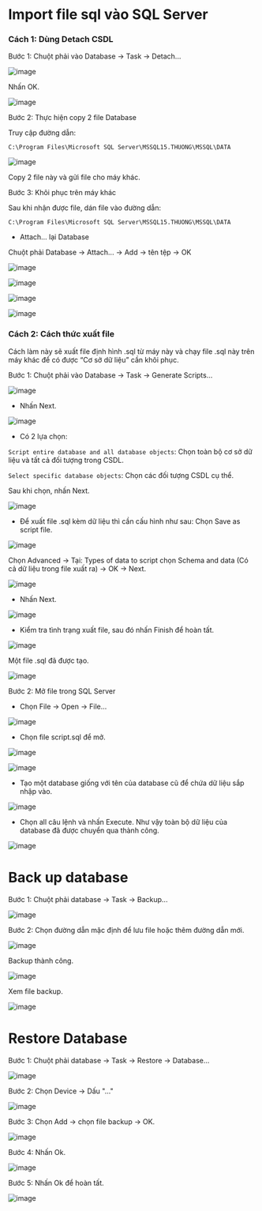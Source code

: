 # Import file sql vào SQL Server

### Cách 1: Dùng Detach CSDL

Bước 1: Chuột phải vào Database -> Task -> Detach...

![image](https://user-images.githubusercontent.com/111716161/191416520-f95c15e3-b6d3-45c6-86be-f359eadcab3d.png)

Nhấn OK.

![image](https://user-images.githubusercontent.com/111716161/191416598-d7093730-87ac-4f16-b4e4-88f52e5a03a0.png)

Bước 2: Thực hiện copy 2 file Database

Truy cập đường dẫn:

```
C:\Program Files\Microsoft SQL Server\MSSQL15.THUONG\MSSQL\DATA
```

![image](https://user-images.githubusercontent.com/111716161/191417031-8c09e1e7-4593-4289-a357-1a88df616b25.png)

Copy 2 file này và gửi file cho máy khác.

Bước 3: Khôi phục trên máy khác

Sau khi nhận được file, dán file vào đường dẫn:

```
C:\Program Files\Microsoft SQL Server\MSSQL15.THUONG\MSSQL\DATA
```

- Attach... lại Database

Chuột phải Database -> Attach... -> Add -> tên tệp -> OK

![image](https://user-images.githubusercontent.com/111716161/191418034-6fe6dcb6-2da5-440b-b07b-e955a916c500.png)

![image](https://user-images.githubusercontent.com/111716161/191418100-794d6a43-0747-49cb-8e51-5e74301113e1.png)

![image](https://user-images.githubusercontent.com/111716161/191418141-60dde6af-d6ef-4b9b-99f4-d1e9a500ed76.png)

![image](https://user-images.githubusercontent.com/111716161/191418185-8c49086d-4fb4-4516-a474-c8d1e7a60c77.png)

### Cách 2: Cách thức xuất file

Cách làm này sẽ xuất file định hình .sql từ máy này và chạy file .sql này trên máy khác để có được “Cơ sở dữ liệu” cần khôi phục.

Bước 1: Chuột phải vào Database -> Task -> Generate Scripts...

![image](https://user-images.githubusercontent.com/111716161/191432292-8d66ba81-9cda-47e1-a1ab-e85cd6acccc5.png)

- Nhấn Next.

![image](https://user-images.githubusercontent.com/111716161/191432790-78850796-c785-48ce-8b79-4e403ee99c97.png)

- Có 2 lựa chọn: 

`Script entire database and all database objects`: Chọn toàn bộ cơ sở dữ liệu và tất cả đối tượng trong CSDL.

`Select specific database objects`: Chọn các đối tượng CSDL cụ thể. 

Sau khi chọn, nhấn Next. 

![image](https://user-images.githubusercontent.com/111716161/191435724-26f00aa2-486c-430e-828d-9c545a796532.png)

- Để xuất file .sql kèm dữ liệu thì cần cấu hình như sau: Chọn Save as script file.

![image](https://user-images.githubusercontent.com/111716161/191436955-fefc46ae-ecea-4caa-aa1e-fd39a3e89134.png)

Chọn Advanced -> Tại: Types of data to script chọn Schema and data (Có cả dữ liệu trong file xuất ra) -> OK -> Next.

![image](https://user-images.githubusercontent.com/111716161/191435984-8ba7520d-74ef-4230-89d9-8863193db7f1.png)

- Nhấn Next.

![image](https://user-images.githubusercontent.com/111716161/191437028-38fac58d-db33-48a9-843a-47d56781a3ea.png)

- Kiểm tra tình trạng xuất file, sau đó nhấn Finish để hoàn tất.

![image](https://user-images.githubusercontent.com/111716161/191436286-130f306a-6f70-4f1c-8080-40f9700f8a23.png)

Một file .sql đã được tạo.

![image](https://user-images.githubusercontent.com/111716161/191437186-b7e14db5-33b3-4be4-88e7-c862b3ba4c4c.png)

Bước 2: Mở file trong SQL Server

- Chọn File -> Open -> File...

![image](https://user-images.githubusercontent.com/111716161/191439277-c1591451-b6ef-4d2d-ba3d-c834fea918b7.png)

- Chọn file script.sql để mở. 

![image](https://user-images.githubusercontent.com/111716161/191439430-6dc99941-7e78-44f3-ad6d-fe9ff6ea8f60.png)

![image](https://user-images.githubusercontent.com/111716161/191439569-918c7aa7-7b9b-46e4-a20f-e9aae626e94a.png)

- Tạo một database giống với tên của database cũ để chứa dữ liệu sắp nhập vào.

![image](https://user-images.githubusercontent.com/111716161/191439775-7b0077da-d8da-4375-90df-c457dea29947.png)

-  Chọn all câu lệnh và nhấn Execute. Như vậy toàn bộ dữ liệu của database đã được chuyển qua thành công. 

![image](https://user-images.githubusercontent.com/111716161/191439933-e947be86-9e6f-4205-9c55-afcfd3ddc518.png)

# Back up database

Bước 1: Chuột phải database -> Task -> Backup...

![image](https://user-images.githubusercontent.com/111716161/191442511-073c550c-5339-4aff-b3e7-cc1e5a1bbc8f.png)

Bước 2: Chọn đường dẫn mặc định để lưu file hoặc thêm đường dẫn mới. 

![image](https://user-images.githubusercontent.com/111716161/191442920-fedac984-261b-4527-b33d-3038a7449f0e.png)

Backup thành công. 

![image](https://user-images.githubusercontent.com/111716161/191443018-b9adbdec-7406-41e9-b83a-4ef325ccf43c.png)

Xem file backup. 

![image](https://user-images.githubusercontent.com/111716161/191443205-be37275a-db43-4592-a854-5fb3809c3916.png)

# Restore Database

Bước 1: Chuột phải database -> Task -> Restore -> Database...

![image](https://user-images.githubusercontent.com/111716161/191445830-0e69c441-890a-4605-b2e0-fe89876084cb.png)

Bước 2: Chọn Device -> Dấu "..."

![image](https://user-images.githubusercontent.com/111716161/191445925-06a20e1a-6a33-4099-acb5-b896638a2940.png)

Bước 3: Chọn Add -> chọn file backup -> OK.

![image](https://user-images.githubusercontent.com/111716161/191443923-2103a75c-6ade-4e2c-bec6-7c4fd44ce3bf.png)

Bước 4: Nhấn Ok.

![image](https://user-images.githubusercontent.com/111716161/191444021-d5c2704c-f5fd-4f31-92cd-e95c0bde7bc4.png)

Bước 5: Nhấn Ok để hoàn tất.

![image](https://user-images.githubusercontent.com/111716161/191445988-3476be00-2653-4599-bb39-9e107092862e.png)

